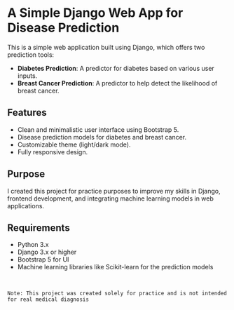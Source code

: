 # A Simple Django Web App for Disease Prediction

This is a simple web application built using Django, which offers two prediction tools:
- **Diabetes Prediction**: A predictor for diabetes based on various user inputs.
- **Breast Cancer Prediction**: A predictor to help detect the likelihood of breast cancer.

## Features
- Clean and minimalistic user interface using Bootstrap 5.
- Disease prediction models for diabetes and breast cancer.
- Customizable theme (light/dark mode).
- Fully responsive design.

## Purpose
I created this project for practice purposes to improve my skills in Django, frontend development, and integrating machine learning models in web applications.

## Requirements
- Python 3.x
- Django 3.x or higher
- Bootstrap 5 for UI
- Machine learning libraries like Scikit-learn for the prediction models

<br>

```
Note: This project was created solely for practice and is not intended for real medical diagnosis
```